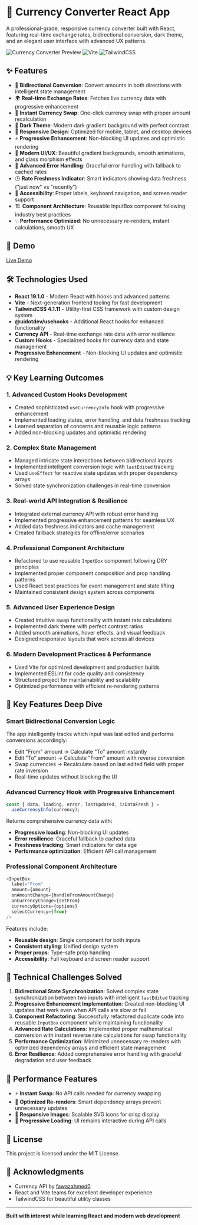 # 💱 Currency Converter React App

A professional-grade, responsive currency converter built with React, featuring real-time exchange rates, bidirectional conversion, dark theme, and an elegant user interface with advanced UX patterns.

![Currency Converter Preview](https://img.shields.io/badge/React-18+-blue) ![Vite](https://img.shields.io/badge/Vite-Latest-646CFF) ![TailwindCSS](https://img.shields.io/badge/TailwindCSS-3+-06B6D4)

## ✨ Features

- 🔄 **Bidirectional Conversion**: Convert amounts in both directions with intelligent state management
- 🌍 **Real-time Exchange Rates**: Fetches live currency data with progressive enhancement
- 💫 **Instant Currency Swap**: One-click currency swap with proper amount recalculation
- 🌙 **Dark Theme**: Modern dark gradient background with perfect contrast
- 📱 **Responsive Design**: Optimized for mobile, tablet, and desktop devices
- ⚡ **Progressive Enhancement**: Non-blocking UI updates and optimistic rendering
- 🎨 **Modern UI/UX**: Beautiful gradient backgrounds, smooth animations, and glass morphism effects
- 🔧 **Advanced Error Handling**: Graceful error handling with fallback to cached rates
- 🕒 **Rate Freshness Indicator**: Smart indicators showing data freshness ("just now" vs "recently")
- 🎯 **Accessibility**: Proper labels, keyboard navigation, and screen reader support
- 🏗️ **Component Architecture**: Reusable InputBox component following industry best practices
- 💡 **Performance Optimized**: No unnecessary re-renders, instant calculations, smooth UX

## 🚀 Demo

[Live Demo](https://90-days-web-dev-currency-convert.vercel.app/) <!-- Add your deployed link here -->

## 🛠️ Technologies Used

- **React 19.1.0** - Modern React with hooks and advanced patterns
- **Vite** - Next-generation frontend tooling for fast development
- **TailwindCSS 4.1.11** - Utility-first CSS framework with custom design system
- **@uidotdev/usehooks** - Additional React hooks for enhanced functionality
- **Currency API** - Real-time exchange rate data with error resilience
- **Custom Hooks** - Specialized hooks for currency data and state management
- **Progressive Enhancement** - Non-blocking UI updates and optimistic rendering

## 💡 Key Learning Outcomes

### 1. Advanced Custom Hooks Development

- Created sophisticated `useCurrencyInfo` hook with progressive enhancement
- Implemented loading states, error handling, and data freshness tracking
- Learned separation of concerns and reusable logic patterns
- Added non-blocking updates and optimistic rendering

### 2. Complex State Management

- Managed intricate state interactions between bidirectional inputs
- Implemented intelligent conversion logic with `lastEdited` tracking
- Used `useEffect` for reactive state updates with proper dependency arrays
- Solved state synchronization challenges in real-time conversion

### 3. Real-world API Integration & Resilience

- Integrated external currency API with robust error handling
- Implemented progressive enhancement patterns for seamless UX
- Added data freshness indicators and cache management
- Created fallback strategies for offline/error scenarios

### 4. Professional Component Architecture

- Refactored to use reusable `InputBox` component following DRY principles
- Implemented proper component composition and prop handling patterns
- Used React best practices for event management and state lifting
- Maintained consistent design system across components

### 5. Advanced User Experience Design

- Created intuitive swap functionality with instant rate calculations
- Implemented dark theme with perfect contrast ratios
- Added smooth animations, hover effects, and visual feedback
- Designed responsive layouts that work across all devices

### 6. Modern Development Practices & Performance

- Used Vite for optimized development and production builds
- Implemented ESLint for code quality and consistency
- Structured project for maintainability and scalability
- Optimized performance with efficient re-rendering patterns

## 🎯 Key Features Deep Dive

### Smart Bidirectional Conversion Logic

The app intelligently tracks which input was last edited and performs conversions accordingly:

- Edit "From" amount → Calculate "To" amount instantly
- Edit "To" amount → Calculate "From" amount with reverse conversion
- Swap currencies → Recalculate based on last edited field with proper rate inversion
- Real-time updates without blocking the UI

### Advanced Currency Hook with Progressive Enhancement

```javascript
const { data, loading, error, lastUpdated, isDataFresh } =
  useCurrencyInfo(currency);
```

Returns comprehensive currency data with:

- **Progressive loading**: Non-blocking UI updates
- **Error resilience**: Graceful fallback to cached data
- **Freshness tracking**: Smart indicators for data age
- **Performance optimization**: Efficient API call management

### Professional Component Architecture

```javascript
<InputBox
  label="From"
  amount={amount}
  onAmountChange={handleFromAmountChange}
  onCurrencyChange={setFrom}
  currencyOptions={options}
  selectCurrency={from}
/>
```

Features include:

- **Reusable design**: Single component for both inputs
- **Consistent styling**: Unified design system
- **Proper props**: Type-safe prop handling
- **Accessibility**: Full keyboard and screen reader support

## 🧪 Technical Challenges Solved

1. **Bidirectional State Synchronization**: Solved complex state synchronization between two inputs with intelligent `lastEdited` tracking
2. **Progressive Enhancement Implementation**: Created non-blocking UI updates that work even when API calls are slow or fail
3. **Component Refactoring**: Successfully refactored duplicate code into reusable `InputBox` component while maintaining functionality
4. **Advanced Rate Calculations**: Implemented proper mathematical conversion with instant reverse rate calculations for swap functionality
5. **Performance Optimization**: Minimized unnecessary re-renders with optimized dependency arrays and efficient state management
6. **Error Resilience**: Added comprehensive error handling with graceful degradation and user feedback

## 🚀 Performance Features

- ⚡ **Instant Swap**: No API calls needed for currency swapping
- 🎯 **Optimized Re-renders**: Smart dependency arrays prevent unnecessary updates
- 📱 **Responsive Images**: Scalable SVG icons for crisp display
- 🔄 **Progressive Loading**: UI remains interactive during API calls

## 📄 License

This project is licensed under the MIT License.

## 🙏 Acknowledgments

- Currency API by [fawazahmed0](https://github.com/fawazahmed0/currency-api)
- React and Vite teams for excellent developer experience
- TailwindCSS for beautiful utility classes

---

**Built with interest while learning React and modern web development**
